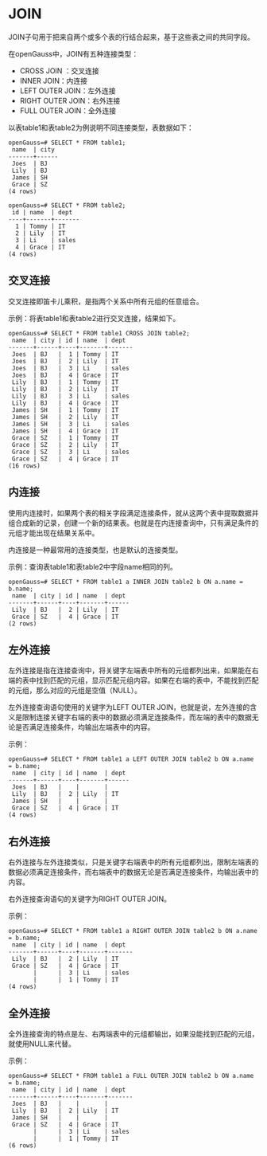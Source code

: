 # JOIN<a name="ZH-CN_TOPIC_0000001224939985"></a>

JOIN子句用于把来自两个或多个表的行结合起来，基于这些表之间的共同字段。

在openGauss中，JOIN有五种连接类型：

-   CROSS JOIN ：交叉连接
-   INNER JOIN：内连接
-   LEFT OUTER JOIN：左外连接
-   RIGHT OUTER JOIN：右外连接
-   FULL OUTER JOIN：全外连接

以表table1和表table2为例说明不同连接类型，表数据如下：

```
openGauss=# SELECT * FROM table1;
 name  | city
-------+------
 Joes  | BJ
 Lily  | BJ
 James | SH
 Grace | SZ
(4 rows)

openGauss=# SELECT * FROM table2;
 id | name  | dept
----+-------+-------
  1 | Tommy | IT
  2 | Lily  | IT
  3 | Li    | sales
  4 | Grace | IT
(4 rows)
```

## 交叉连接<a name="section273517016141"></a>

交叉连接即笛卡儿乘积，是指两个关系中所有元组的任意组合。

示例：将表table1和表table2进行交叉连接，结果如下。

```
openGauss=# SELECT * FROM table1 CROSS JOIN table2;
 name  | city | id | name  | dept
-------+------+----+-------+-------
 Joes  | BJ   |  1 | Tommy | IT
 Joes  | BJ   |  2 | Lily  | IT
 Joes  | BJ   |  3 | Li    | sales
 Joes  | BJ   |  4 | Grace | IT
 Lily  | BJ   |  1 | Tommy | IT
 Lily  | BJ   |  2 | Lily  | IT
 Lily  | BJ   |  3 | Li    | sales
 Lily  | BJ   |  4 | Grace | IT
 James | SH   |  1 | Tommy | IT
 James | SH   |  2 | Lily  | IT
 James | SH   |  3 | Li    | sales
 James | SH   |  4 | Grace | IT
 Grace | SZ   |  1 | Tommy | IT
 Grace | SZ   |  2 | Lily  | IT
 Grace | SZ   |  3 | Li    | sales
 Grace | SZ   |  4 | Grace | IT
(16 rows)
```

## 内连接<a name="section16248851415"></a>

使用内连接时，如果两个表的相关字段满足连接条件，就从这两个表中提取数据并组合成新的记录，创建一个新的结果表。也就是在内连接查询中，只有满足条件的元组才能出现在结果关系中。

内连接是一种最常用的连接类型，也是默认的连接类型。

示例：查询表table1和表table2中字段name相同的列。

```
openGauss=# SELECT * FROM table1 a INNER JOIN table2 b ON a.name = b.name;
 name  | city | id | name  | dept
-------+------+----+-------+------
 Lily  | BJ   |  2 | Lily  | IT
 Grace | SZ   |  4 | Grace | IT
(2 rows)
```

## 左外连接<a name="section9773191361416"></a>

左外连接是指在连接查询中，将关键字左端表中所有的元组都列出来，如果能在右端的表中找到匹配的元组，显示匹配元组内容。如果在右端的表中，不能找到匹配的元组，那么对应的元组是空值（NULL）。

左外连接查询语句使用的关键字为LEFT OUTER JOIN，也就是说，左外连接的含义是限制连接关键字右端的表中的数据必须满足连接条件，而左端的表中的数据无论是否满足连接条件，均输出左端表中的内容。

示例：

```
openGauss=# SELECT * FROM table1 a LEFT OUTER JOIN table2 b ON a.name = b.name;
 name  | city | id | name  | dept
-------+------+----+-------+------
 Joes  | BJ   |    |       |
 Lily  | BJ   |  2 | Lily  | IT
 James | SH   |    |       |
 Grace | SZ   |  4 | Grace | IT
(4 rows)
```

## 右外连接<a name="section5250122061415"></a>

右外连接与左外连接类似，只是关键字右端表中的所有元组都列出，限制左端表的数据必须满足连接条件，而右端表中的数据无论是否满足连接条件，均输出表中的内容。

右外连接查询语句的关键字为RIGHT OUTER JOIN。

示例：

```
openGauss=# SELECT * FROM table1 a RIGHT OUTER JOIN table2 b ON a.name = b.name;
 name  | city | id | name  | dept
-------+------+----+-------+-------
 Lily  | BJ   |  2 | Lily  | IT
 Grace | SZ   |  4 | Grace | IT
       |      |  3 | Li    | sales
       |      |  1 | Tommy | IT
(4 rows)
```

## 全外连接<a name="section8954153161410"></a>

全外连接查询的特点是左、右两端表中的元组都输出，如果没能找到匹配的元组，就使用NULL来代替。

示例：

```
openGauss=# SELECT * FROM table1 a FULL OUTER JOIN table2 b ON a.name = b.name;
 name  | city | id | name  | dept
-------+------+----+-------+-------
 Joes  | BJ   |    |       |
 Lily  | BJ   |  2 | Lily  | IT
 James | SH   |    |       |
 Grace | SZ   |  4 | Grace | IT
       |      |  3 | Li    | sales
       |      |  1 | Tommy | IT
(6 rows)
```
